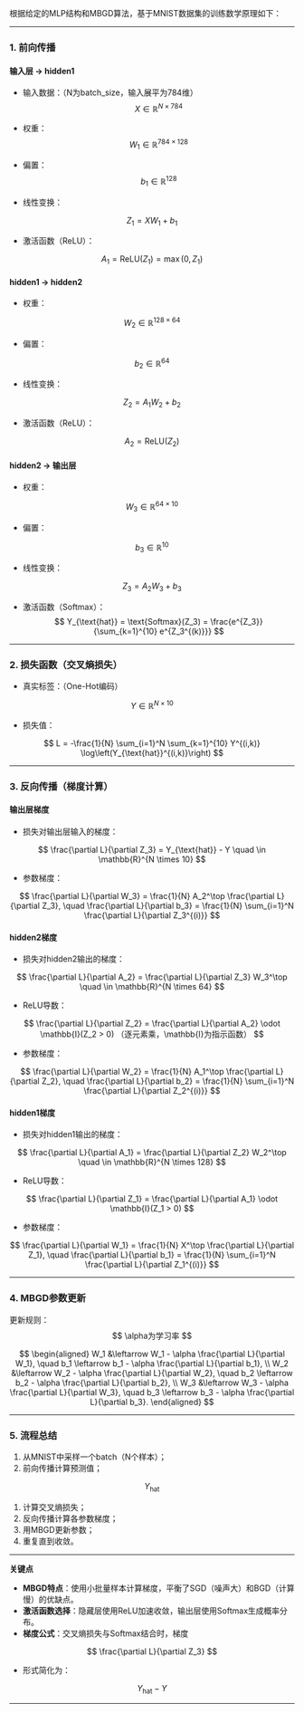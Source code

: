 根据给定的MLP结构和MBGD算法，基于MNIST数据集的训练数学原理如下：

---

### **1. 前向传播**

#### **输入层 → hidden1**  
- 输入数据：（N为batch_size，输入展平为784维）
  $$
  X \in \mathbb{R}^{N \times 784}
  $$

- 权重：
  $$
  W_1 \in \mathbb{R}^{784 \times 128}
  $$

- 偏置：
  $$
  b_1 \in \mathbb{R}^{128}
  $$

- 线性变换：

$$
Z_1 = X W_1 + b_1
$$

- 激活函数（ReLU）：

$$
A_1 = \text{ReLU}(Z_1) = \max(0, Z_1)
$$

#### **hidden1 → hidden2**  
- 权重：

$$
W_2 \in \mathbb{R}^{128 \times 64}
$$

- 偏置：

$$
b_2 \in \mathbb{R}^{64}
$$

- 线性变换：

$$
Z_2 = A_1 W_2 + b_2
$$

- 激活函数（ReLU）：

$$
A_2 = \text{ReLU}(Z_2)
$$

#### **hidden2 → 输出层**  
- 权重：

$$
W_3 \in \mathbb{R}^{64 \times 10}
$$

- 偏置：

$$
b_3 \in \mathbb{R}^{10}
$$

- 线性变换：

$$
Z_3 = A_2 W_3 + b_3
$$

- 激活函数（Softmax）：  
  $$
  Y_{\text{hat}} = \text{Softmax}(Z_3) = \frac{e^{Z_3}}{\sum_{k=1}^{10} e^{Z_3^{(k)}}}
  $$

---

### **2. 损失函数（交叉熵损失）**  
- 真实标签：（One-Hot编码）  

$$
Y \in \mathbb{R}^{N \times 10}
$$

- 损失值： 

$$
L = -\frac{1}{N} \sum_{i=1}^N \sum_{k=1}^{10} Y^{(i,k)} \log\left(Y_{\text{hat}}^{(i,k)}\right)
$$

---

### **3. 反向传播（梯度计算）**
#### **输出层梯度**  
- 损失对输出层输入的梯度：

$$
\frac{\partial L}{\partial Z_3} = Y_{\text{hat}} - Y \quad \in \mathbb{R}^{N \times 10}
$$

- 参数梯度： 

$$
\frac{\partial L}{\partial W_3} = \frac{1}{N} A_2^\top \frac{\partial L}{\partial Z_3}, \quad \frac{\partial L}{\partial b_3} = \frac{1}{N} \sum_{i=1}^N \frac{\partial L}{\partial Z_3^{(i)}}
$$

#### **hidden2梯度**  
- 损失对hidden2输出的梯度：

$$
\frac{\partial L}{\partial A_2} = \frac{\partial L}{\partial Z_3} W_3^\top \quad \in \mathbb{R}^{N \times 64}
$$

- ReLU导数：

$$
\frac{\partial L}{\partial Z_2} = \frac{\partial L}{\partial A_2} \odot \mathbb{I}(Z_2 > 0)
（逐元素乘，\mathbb{I}为指示函数）
$$

- 参数梯度：

$$
\frac{\partial L}{\partial W_2} = \frac{1}{N} A_1^\top \frac{\partial L}{\partial Z_2}, \quad \frac{\partial L}{\partial b_2} = \frac{1}{N} \sum_{i=1}^N \frac{\partial L}{\partial Z_2^{(i)}}
$$

#### **hidden1梯度**  
- 损失对hidden1输出的梯度：

$$
\frac{\partial L}{\partial A_1} = \frac{\partial L}{\partial Z_2} W_2^\top \quad \in \mathbb{R}^{N \times 128}
$$

- ReLU导数：

$$
\frac{\partial L}{\partial Z_1} = \frac{\partial L}{\partial A_1} \odot \mathbb{I}(Z_1 > 0)
$$

- 参数梯度：

$$
\frac{\partial L}{\partial W_1} = \frac{1}{N} X^\top \frac{\partial L}{\partial Z_1}, \quad \frac{\partial L}{\partial b_1} = \frac{1}{N} \sum_{i=1}^N \frac{\partial L}{\partial Z_1^{(i)}}
$$

---

### **4. MBGD参数更新**
更新规则：  
$$
\alpha为学习率
$$

$$
\begin{aligned}
W_1 &\leftarrow W_1 - \alpha \frac{\partial L}{\partial W_1}, \quad b_1 \leftarrow b_1 - \alpha \frac{\partial L}{\partial b_1}, \\
W_2 &\leftarrow W_2 - \alpha \frac{\partial L}{\partial W_2}, \quad b_2 \leftarrow b_2 - \alpha \frac{\partial L}{\partial b_2}, \\
W_3 &\leftarrow W_3 - \alpha \frac{\partial L}{\partial W_3}, \quad b_3 \leftarrow b_3 - \alpha \frac{\partial L}{\partial b_3}.
\end{aligned}
$$

---

### **5. 流程总结**
1. 从MNIST中采样一个batch（N个样本）；  
2. 前向传播计算预测值；

$$
Y_{\text{hat}}
$$

1. 计算交叉熵损失；  
2. 反向传播计算各参数梯度；  
3. 用MBGD更新参数；  
4. 重复直到收敛。

---

**关键点**  
- **MBGD特点**：使用小批量样本计算梯度，平衡了SGD（噪声大）和BGD（计算慢）的优缺点。  
- **激活函数选择**：隐藏层使用ReLU加速收敛，输出层使用Softmax生成概率分布。  
- **梯度公式**：交叉熵损失与Softmax结合时，梯度

$$
\frac{\partial L}{\partial Z_3}
$$

- 形式简化为：

$$
Y_{\text{hat}} - Y
$$


---

